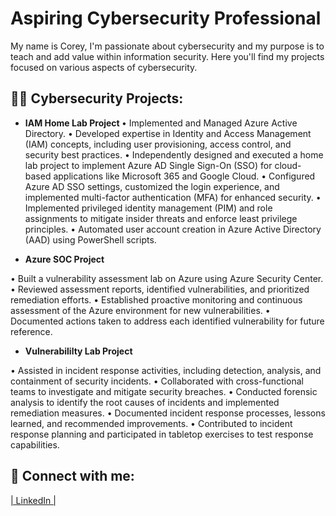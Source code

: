 <h1>Aspiring Cybersecurity Professional</h1>
  
 My name is Corey, I'm passionate about cybersecurity and my purpose is to teach and add value within information security. Here you'll find my projects focused on various aspects of cybersecurity.


<h2>👨‍💻 Cybersecurity Projects:</h2>

 - <b>IAM Home Lab Project </b>
 • Implemented and Managed Azure Active Directory. 
 • Developed expertise in Identity and Access Management (IAM) concepts, including user provisioning, access control, and security best practices. 
 • Independently designed and executed a home lab project to implement Azure AD Single Sign-On (SSO) for cloud-based applications like Microsoft 365 and Google Cloud. 
 • Configured Azure AD SSO settings, customized the login experience, and implemented multi-factor authentication (MFA) for enhanced security. 
 • Implemented privileged identity management (PIM) and role assignments to mitigate insider threats and enforce least privilege principles. 
 • Automated user account creation in Azure Active Directory (AAD) using PowerShell scripts.

  


- <b> Azure SOC Project  </b>

• Built a vulnerability assessment lab on Azure using Azure Security Center.
• Reviewed assessment reports, identified vulnerabilities, and prioritized remediation efforts.
• Established proactive monitoring and continuous assessment of the Azure environment for new vulnerabilities.
• Documented actions taken to address each identified vulnerability for future reference.

- <b>Vulnerabililty Lab Project</b>
  
• Assisted in incident response activities, including detection, analysis, and containment of security incidents.
• Collaborated with cross-functional teams to investigate and mitigate security breaches.
• Conducted forensic analysis to identify the root causes of incidents and implemented remediation measures.
• Documented incident response processes, lessons learned, and recommended improvements.
• Contributed to incident response planning and participated in tabletop exercises to test response capabilities.



<h2> 🤳 Connect with me:</h2>

 [| LinkedIn |](https://www.linkedin.com/in/-cperry/)

